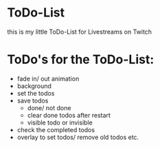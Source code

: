 # ToDo-List
this is my little ToDo-List for Livestreams on Twitch 

# ToDo's for the ToDo-List:
- fade in/ out animation
- background
- set the todos
- save todos 
  - done/ not done
  - clear done todos after restart
  - visible todo or invisible
- check the completed todos
- overlay to set todos/ remove old todos etc.
